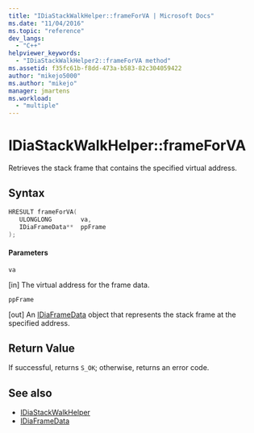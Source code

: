 ```yaml
---
title: "IDiaStackWalkHelper::frameForVA | Microsoft Docs"
ms.date: "11/04/2016"
ms.topic: "reference"
dev_langs:
  - "C++"
helpviewer_keywords:
  - "IDiaStackWalkHelper2::frameForVA method"
ms.assetid: f35fc61b-f8dd-473a-b583-82c304059422
author: "mikejo5000"
ms.author: "mikejo"
manager: jmartens
ms.workload:
  - "multiple"
---
```

# IDiaStackWalkHelper::frameForVA
Retrieves the stack frame that contains the specified virtual address.

## Syntax

```C++
HRESULT frameForVA( 
   ULONGLONG        va,
   IDiaFrameData**  ppFrame
);
```

#### Parameters
 `va`

[in] The virtual address for the frame data.

 `ppFrame`

[out] An [IDiaFrameData](../../debugger/debug-interface-access/idiaframedata.md) object that represents the stack frame at the specified address.

## Return Value
 If successful, returns `S_OK`; otherwise, returns an error code.

## See also
- [IDiaStackWalkHelper](../../debugger/debug-interface-access/idiastackwalkhelper.md)
- [IDiaFrameData](../../debugger/debug-interface-access/idiaframedata.md)